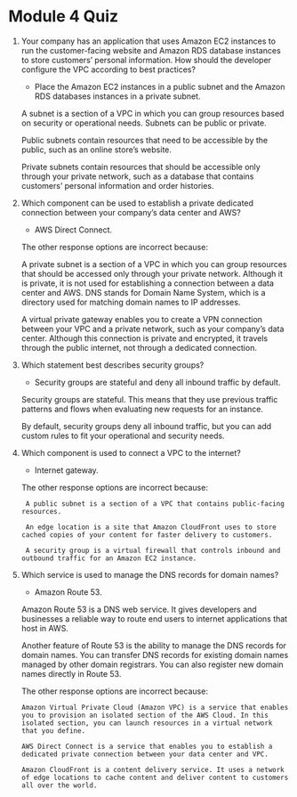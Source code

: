 # Module 4 Quiz

1.  Your company has an application that uses Amazon EC2 instances to run the customer-facing website and Amazon RDS database instances to store customers’ personal information. How should the developer configure the VPC according to best practices?

    - Place the Amazon EC2 instances in a public subnet and the Amazon RDS databases instances in a private subnet.

    A subnet is a section of a VPC in which you can group resources based on security or operational needs. Subnets can be public or private.

    Public subnets contain resources that need to be accessible by the public, such as an online store’s website.

    Private subnets contain resources that should be accessible only through your private network, such as a database that contains customers’ personal information and order histories.

2.  Which component can be used to establish a private dedicated connection between your company’s data center and AWS?

    - AWS Direct Connect.

    The other response options are incorrect because:

    A private subnet is a section of a VPC in which you can group resources that should be accessed only through your private network. Although it is private, it is not used for establishing a connection between a data center and AWS.
    DNS stands for Domain Name System, which is a directory used for matching domain names to IP addresses.

    A virtual private gateway enables you to create a VPN connection between your VPC and a private network, such as your company’s data center. Although this connection is private and encrypted, it travels through the public internet, not through a dedicated connection.

3.  Which statement best describes security groups?

    - Security groups are stateful and deny all inbound traffic by default.

    Security groups are stateful. This means that they use previous traffic patterns and flows when evaluating new requests for an instance.

    By default, security groups deny all inbound traffic, but you can add custom rules to fit your operational and security needs.

4.  Which component is used to connect a VPC to the internet?

    - Internet gateway.

    The other response options are incorrect because:

         A public subnet is a section of a VPC that contains public-facing resources.

         An edge location is a site that Amazon CloudFront uses to store cached copies of your content for faster delivery to customers.

         A security group is a virtual firewall that controls inbound and outbound traffic for an Amazon EC2 instance.

5.  Which service is used to manage the DNS records for domain names?

    - Amazon Route 53.

    Amazon Route 53 is a DNS web service. It gives developers and businesses a reliable way to route end users to internet applications that host in AWS.

    Another feature of Route 53 is the ability to manage the DNS records for domain names. You can transfer DNS records for existing domain names managed by other domain registrars. You can also register new domain names directly in Route 53.

    The other response options are incorrect because:

        Amazon Virtual Private Cloud (Amazon VPC) is a service that enables you to provision an isolated section of the AWS Cloud. In this isolated section, you can launch resources in a virtual network that you define.

        AWS Direct Connect is a service that enables you to establish a dedicated private connection between your data center and VPC.

        Amazon CloudFront is a content delivery service. It uses a network of edge locations to cache content and deliver content to customers all over the world.

